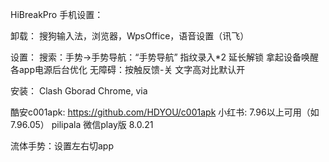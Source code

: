 HiBreakPro 手机设置：

卸载：
搜狗输入法，浏览器，WpsOffice，语音设置（讯飞）

设置：
搜索：手势->手势导航：“手势导航”
指纹录入*2
延长解锁
拿起设备唤醒
各app电源后台优化
无障碍：按触反馈-关
文字高对比默认开

安装：
Clash
Gborad
Chrome, via

酷安c001apk: https://github.com/HDYOU/c001apk
小红书: 7.96以上可用（如7.96.05）
pilipala
微信play版 8.0.21

流体手势：设置左右切app
